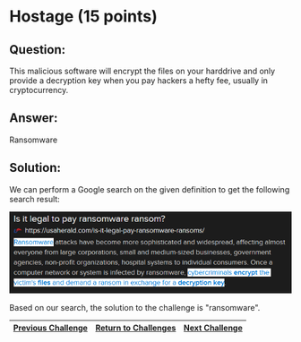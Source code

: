 # Hostage (15 points)

## Question:

This malicious software will encrypt the files on your harddrive and only provide a decryption key when you pay hackers a hefty fee, usually in cryptocurrency.

## Answer:

Ransomware

## Solution:

We can perform a Google search on the given definition to get the following search result:

[![search-result.png](search-result.png)](https://duckduckgo.com/?q=malicious+software+encrypt+files+on+harddrive+decryption+key+when+pay+hackers+cryptocurrency&t=ffab&atb=v1-1&ia=web)

Based on our search, the solution to the challenge is "ransomware".

| [Previous Challenge](/Challenges/Protect-And-Defend/7/README.md#question) | [Return to Challenges](/Challenges/../../../#modules) | [Next Challenge](/Challenges/Protect-And-Defend/9/README.md#question) |
| :------- | :-----: | ------: |
